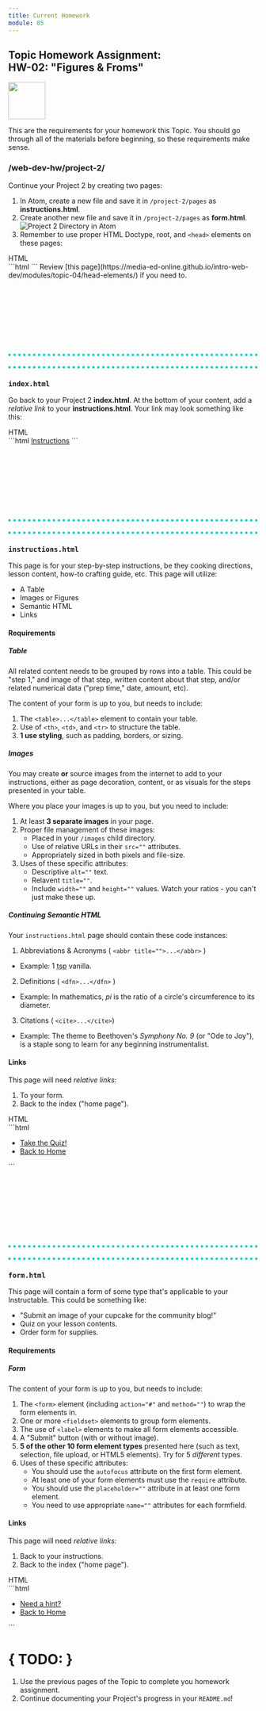 ```yaml
---
title: Current Homework
module: 05
---
```


## Topic Homework Assignment:<br/>HW-02: "Figures & Froms"
<img src="./../../../img/arrow-divider.svg" style="width: 75px; border: none;" />

This are the requirements for your homework this Topic. You should go through all of the materials before beginning, so these requirements make sense.


### /web-dev-hw/project-2/
Continue your Project 2 by creating two pages:

1. In Atom, create a new file and save it in `/project-2/pages` as **instructions.html**.
2. Create another new file and save it in `/project-2/pages` as **form.html**.
![Project 2 Directory in Atom](../imgs/p2-atom-directory-pt2.png)
3. Remember to use proper HTML Doctype, root, and `<head>` elements on these pages:

<div id="code-heading">HTML</div>
```html
<!DOCTYPE html>

<html>
    <head>
        <!-- At least the Title Element needs to be inlcuded. -->
        <title>This is the title of this page.</title>
    </head>
</html>
```
Review [this page](https://media-ed-online.github.io/intro-web-dev/modules/topic-04/head-elements/) if you need to.

<div style="border-top: 5px dotted #1CCDCA; width: 100%; margin-top: 150px"></div>
<div style="border-top: 5px dotted #1CCDCA; width: 100%; margin-top: 20px"></div>


### `index.html`

Go back to your Project 2 **index.html**. At the bottom of your content, add a _relative link_ to your **instructions.html**. Your link may look something like this:

<div id="code-heading">HTML</div>
```html
<a href="./pages/instructions.html">Instructions</a>
```
<div style="border-top: 5px dotted #1CCDCA; width: 100%; margin-top: 150px"></div>
<div style="border-top: 5px dotted #1CCDCA; width: 100%; margin-top: 20px"></div>


### `instructions.html`

This page is for your step-by-step instructions, be they cooking directions, lesson content, how-to crafting guide, etc. This page will utilize:
  - A Table
  - Images or Figures
  - Semantic HTML
  - Links

#### Requirements

##### **Table**
All related content needs to be grouped by rows into a table. This could be "step 1," and image of that step, written content about that step, and/or related numerical data ("prep time," date, amount, etc).

The content of your form is up to you, but needs to include:
1. The `<table>...</table>` element to contain your table.
2. Use of `<th>`, `<td>`, and `<tr>` to structure the table.
3. **1 use styling**, such as padding, borders, or sizing.

##### **Images**

You may create **or** source images from the internet to add to your instructions, either as page decoration, content, or as visuals for the steps presented in your table.

Where you place your images is up to you, but you need to include:
1. At least **3 separate images** in your page.
2. Proper file management of these images:
    - Placed in your `/images` child directory.
    - Use of relative URLs in their `src=""` attributes.
    - Appropriately sized in both pixels and file-size.
3. Uses of these specific attributes:
    - Descriptive `alt=""` text.
    - Relavent `title=""`.
    - Include `width=""` and `height=""` values. Watch your ratios - you can't just make these up.

##### Continuing **Semantic HTML**

Your `instructions.html` page should contain these code instances:

1. Abbreviations & Acronyms ( `<abbr title="">...</abbr>` )
- Example: 1 <abbr title="teaspoon">tsp</abbr> vanilla.
2. Definitions ( `<dfn>...</dfn>` )
- Example: In mathematics, <dfn>pi</dfn> is the ratio of a circle's circumference to its diameter.
3. Citations ( `<cite>...</cite>`)
- Example: The theme to Beethoven's <cite>_Symphony No. 9_</cite> (or "Ode to Joy"), is a staple song to learn for any beginning instrumentalist.

#### Links

This page will need _relative links:_
1. To your form.
2. Back to the index ("home page").

<div id="code-heading">HTML</div>
```html
<!-- These are just examples. Your links may look different. -->
<ul>
  <li><a href="./form.html">Take the Quiz!</a></li>
  <li><a href="../index.html">Back to Home</a></li>
</ul>
```

<div style="border-top: 5px dotted #1CCDCA; width: 100%; margin-top: 150px"></div>
<div style="border-top: 5px dotted #1CCDCA; width: 100%; margin-top: 20px"></div>


### `form.html`

This page will contain a form of some type that's applicable to your Instructable. This could be something like:

- "Submit an image of your cupcake for the community blog!"
- Quiz on your lesson contents.
- Order form for supplies.

#### Requirements

##### **Form**

The content of your form is up to you, but needs to include:
1. The `<form>` element (including `action="#"` and `method=""`) to wrap the form elements in.
2. One or more `<fieldset>` elements to group form elements.
3. The use of `<label>` elements to make all form elements accessible.
4. A "Submit" button (with or without image).
5. **5 of the other 10 form element types** presented here (such as text, selection, file upload, or HTML5 elements). Try for 5 _different_ types.
6. Uses of these specific attributes:
    - You should use the `autofocus` attribute on the first form element.
    - At least one of your form elements must use the `require` attribute.
    - You should use the `placeholder=""` attribute in at least one form element.
    - You need to use appropriate `name=""` attributes for each formfield.

#### Links

This page will need _relative links:_
1. Back to your instructions.
2. Back to the index ("home page").

<div id="code-heading">HTML</div>
```html
<!-- These are just examples. Your links may look different. -->
<ul>
  <li><a href="./instructions.html">Need a hint?</a></li>
  <li><a href="../index.html">Back to Home</a></li>
</ul>
```

# { TODO: }
1. Use the previous pages of the Topic to complete you homework assignment.
2. Continue documenting your Project's progress in your `README.md`!
